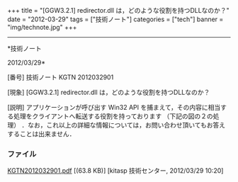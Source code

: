 ﻿+++
title = "[GGW3.2.1] redirector.dll は，どのような役割を持つDLLなのか？"
date = "2012-03-29"
tags = ["技術ノート"]
categories = ["tech"]
banner = "img/technote.jpg"
+++

-----------------------------------------------------------------------------------------------------------------------------

*技術ノート

2012/03/29*


[番号]
技術ノート KGTN 2012032901

[現象]
[GGW3.2.1] redirector.dll は，どのような役割を持つDLLなのか？

[説明]
アプリケーションが呼び出す Win32 API
を捕まえて，その内容に相当する処理をクライアントへ転送する役割を持っております
（下記の図の２の処理）
．なお，これ以上の詳細な情報については，お問い合わせ頂いてもお答えすることは出来ません．


### ファイル

 
 


[KGTN2012032901.pdf](http://techreport.kitasp.net/attachments/download/871/KGTN2012032901.pdf)
 [(63.8 KB)] [kitasp 技術センター, 2012/03/29
10:20]


 


 

